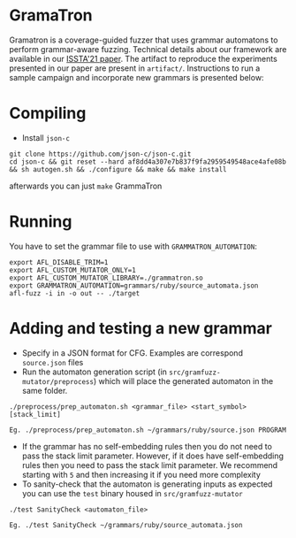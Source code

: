 # GramaTron

Gramatron is a coverage-guided fuzzer that uses grammar automatons to perform
grammar-aware fuzzing.  Technical details about our framework are available in our
[ISSTA'21 paper](https://nebelwelt.net/files/21ISSTA.pdf). The artifact to reproduce the
experiments presented in our paper are present in `artifact/`. Instructions to run
a sample campaign and incorporate new grammars is presented below: 

# Compiling

- Install `json-c` 
```
git clone https://github.com/json-c/json-c.git
cd json-c && git reset --hard af8dd4a307e7b837f9fa2959549548ace4afe08b && sh autogen.sh && ./configure && make && make install 
```

afterwards you can just `make` GrammaTron

# Running

You have to set the grammar file to use with `GRAMMATRON_AUTOMATION`:

```
export AFL_DISABLE_TRIM=1
export AFL_CUSTOM_MUTATOR_ONLY=1
export AFL_CUSTOM_MUTATOR_LIBRARY=./grammatron.so
export GRAMMATRON_AUTOMATION=grammars/ruby/source_automata.json
afl-fuzz -i in -o out -- ./target
```

# Adding and testing a new grammar

- Specify in a JSON format for CFG. Examples are correspond `source.json` files 
- Run the automaton generation script (in `src/gramfuzz-mutator/preprocess`)
  which will place the generated automaton in the same folder.
```
./preprocess/prep_automaton.sh <grammar_file> <start_symbol> [stack_limit]

Eg. ./preprocess/prep_automaton.sh ~/grammars/ruby/source.json PROGRAM
```
- If the grammar has no self-embedding rules then you do not need to pass the
  stack limit parameter. However, if it does have self-embedding rules then you
  need to pass the stack limit parameter. We recommend starting with `5` and
  then increasing it if you need more complexity
- To sanity-check that the automaton is generating inputs as expected you can use the `test` binary housed in `src/gramfuzz-mutator`
```
./test SanityCheck <automaton_file>

Eg. ./test SanityCheck ~/grammars/ruby/source_automata.json
```

